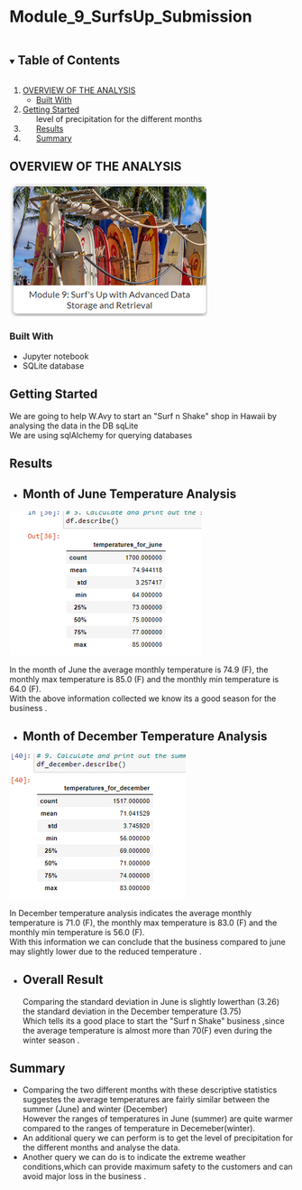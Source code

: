 # Module_9_SurfsUp_Submission

<!-- TABLE OF CONTENTS -->
<details open="open">
  <summary><h2 style="display: inline-block">Table of Contents</h2></summary>
  <ol>
    <li>
      <a href="#about-the-project">OVERVIEW OF THE ANALYSIS</a>
      <ul>
        <li><a href="#built-with">Built With</a></li>
      </ul>
    </li>
    <li>
      <a href="#getting-started">Getting Started</a>
      <ul>
        level of precipitation for the different months
      </ul>
    </li>
    <li>
      <ul>
        <a href="#usage">Results</a>
      </ul>
        </li>
    <li>
      <ul>
      <a href="#roadmap">Summary</a></li>
    </ul>
    </li>
  </ol>




<!-- OVERVIEW OF THE ANALYSIS -->
## OVERVIEW OF THE ANALYSIS
![alt text](https://github.com/ramyasnl/Module_9_SurfsUp_Submission/blob/main/2021-04-04%20(2).png)


### Built With

* Jupyter notebook 
* SQLite database



<!-- GETTING STARTED -->
## Getting Started
We are going to help W.Avy to start an "Surf n Shake" shop in Hawaii by analysing the data in the DB sqLite <br/>
We are using sqlAlchemy for querying databases

<!-- USAGE EXAMPLES -->
## Results
* ## Month of June Temperature Analysis<br/>

![alt text](https://github.com/ramyasnl/Module_9_SurfsUp_Submission/blob/main/2021-04-04%20(4).png)<br/>

In the month of June the average monthly temperature is 74.9 (F), the monthly max temperature is 85.0 (F) and the monthly min temperature is 64.0 (F).<br/>
With the above information collected we know its a good season for the business .<br/>

* ## Month of December Temperature Analysis<br/>

![alt text](https://github.com/ramyasnl/Module_9_SurfsUp_Submission/blob/main/2021-04-04%20(5).png)<br/>

In December temperature analysis indicates the average monthly temperature is 71.0 (F), the monthly max temperature is 83.0 (F) and the monthly min temperature is 56.0 (F).<br/>
With this information we can conclude that the business compared to june may slightly lower due to the reduced temperature .<br/>

* ## Overall Result
   Comparing the standard deviation in June  is slightly lowerthan (3.26)  the standard deviation in the December temperature (3.75)<br/>
   Which tells its a good place to start the "Surf n Shake" business ,since the average temperature is almost more than 70(F) even during the winter season .<br/>


<!-- ROADMAP -->
## Summary <br/>

* Comparing the two different months with these descriptive statistics suggestes the average temperatures are fairly similar between the summer (June) and winter (December)<br/>   However the ranges of temperatures in June (summer) are quite warmer compared to the ranges of temperature in Decemeber(winter).<br/>
* An additional query we can perform is to get the level of precipitation for the different months and analyse the data. <br/>
* Another query we can do is to  indicate the extreme weather conditions,which can provide maximum safety to the customers and can avoid major loss in the business .<br/>










